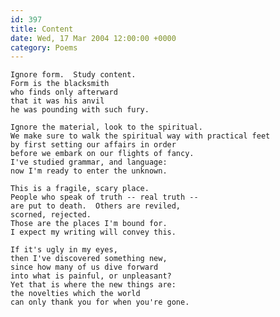 ```yaml
---
id: 397
title: Content
date: Wed, 17 Mar 2004 12:00:00 +0000
category: Poems
---
```


    Ignore form.  Study content.  
    Form is the blacksmith  
    who finds only afterward  
    that it was his anvil  
    he was pounding with such fury.

    Ignore the material, look to the spiritual.  
    We make sure to walk the spiritual way with practical feet  
    by first setting our affairs in order  
    before we embark on our flights of fancy.  
    I've studied grammar, and language:  
    now I'm ready to enter the unknown.

    This is a fragile, scary place.  
    People who speak of truth -- real truth --  
    are put to death.  Others are reviled,  
    scorned, rejected.  
    Those are the places I'm bound for.  
    I expect my writing will convey this.

    If it's ugly in my eyes,  
    then I've discovered something new,  
    since how many of us dive forward  
    into what is painful, or unpleasant?  
    Yet that is where the new things are:  
    the novelties which the world  
    can only thank you for when you're gone.


